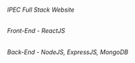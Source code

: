 ###### IPEC Full Stack Website

###### Front-End - ReactJS

###### Back-End - NodeJS, ExpressJS, MongoDB
